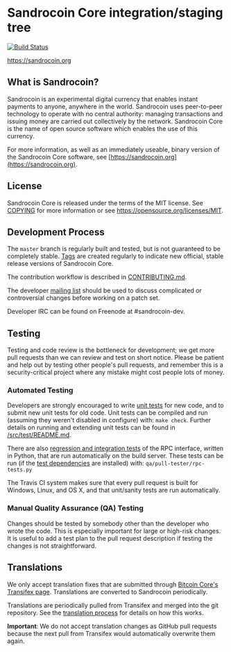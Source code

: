 Sandrocoin Core integration/staging tree
=====================================

[![Build Status](https://travis-ci.org/sandrocoin-project/sandrocoin.svg?branch=master)](https://travis-ci.org/sandrocoin-project/sandrocoin)

https://sandrocoin.org

What is Sandrocoin?
----------------

Sandrocoin is an experimental digital currency that enables instant payments to
anyone, anywhere in the world. Sandrocoin uses peer-to-peer technology to operate
with no central authority: managing transactions and issuing money are carried
out collectively by the network. Sandrocoin Core is the name of open source
software which enables the use of this currency.

For more information, as well as an immediately useable, binary version of
the Sandrocoin Core software, see [https://sandrocoin.org](https://sandrocoin.org).

License
-------

Sandrocoin Core is released under the terms of the MIT license. See [COPYING](COPYING) for more
information or see https://opensource.org/licenses/MIT.

Development Process
-------------------

The `master` branch is regularly built and tested, but is not guaranteed to be
completely stable. [Tags](https://github.com/sandrocoin-project/sandrocoin/tags) are created
regularly to indicate new official, stable release versions of Sandrocoin Core.

The contribution workflow is described in [CONTRIBUTING.md](CONTRIBUTING.md).

The developer [mailing list](https://groups.google.com/forum/#!forum/sandrocoin-dev)
should be used to discuss complicated or controversial changes before working
on a patch set.

Developer IRC can be found on Freenode at #sandrocoin-dev.

Testing
-------

Testing and code review is the bottleneck for development; we get more pull
requests than we can review and test on short notice. Please be patient and help out by testing
other people's pull requests, and remember this is a security-critical project where any mistake might cost people
lots of money.

### Automated Testing

Developers are strongly encouraged to write [unit tests](src/test/README.md) for new code, and to
submit new unit tests for old code. Unit tests can be compiled and run
(assuming they weren't disabled in configure) with: `make check`. Further details on running
and extending unit tests can be found in [/src/test/README.md](/src/test/README.md).

There are also [regression and integration tests](/qa) of the RPC interface, written
in Python, that are run automatically on the build server.
These tests can be run (if the [test dependencies](/qa) are installed) with: `qa/pull-tester/rpc-tests.py`

The Travis CI system makes sure that every pull request is built for Windows, Linux, and OS X, and that unit/sanity tests are run automatically.

### Manual Quality Assurance (QA) Testing

Changes should be tested by somebody other than the developer who wrote the
code. This is especially important for large or high-risk changes. It is useful
to add a test plan to the pull request description if testing the changes is
not straightforward.

Translations
------------

We only accept translation fixes that are submitted through [Bitcoin Core's Transifex page](https://www.transifex.com/projects/p/bitcoin/).
Translations are converted to Sandrocoin periodically.

Translations are periodically pulled from Transifex and merged into the git repository. See the
[translation process](doc/translation_process.md) for details on how this works.

**Important**: We do not accept translation changes as GitHub pull requests because the next
pull from Transifex would automatically overwrite them again.
